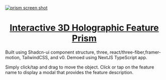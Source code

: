 <a href="https://3d-prism-infographic.vercel.app/">
  <img alt="prism screen shot" src="https://quantumone.b-cdn.net/re0/Screenshot_20250420_123808_Chrome.jpg">
  <h1 align="center">Interactive 3D Holographic Feature Prism</h1>
</a>


Built using Shadcn-ui component structure, three, react/three-fiber,framer-motion, TailwindCSS, and v0. Demoed using NextJS TypeScript app. 

Simply click/tap and drag to move the object. Click or tap on the feature name to display a modal that provides the feature description. 






